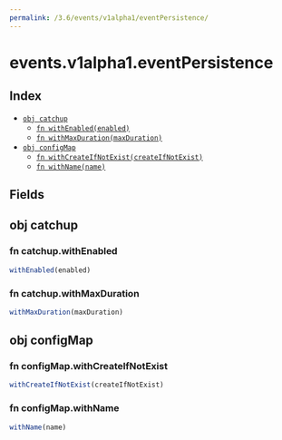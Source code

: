 ```yaml
---
permalink: /3.6/events/v1alpha1/eventPersistence/
---
```


# events.v1alpha1.eventPersistence



## Index

* [`obj catchup`](#obj-catchup)
  * [`fn withEnabled(enabled)`](#fn-catchupwithenabled)
  * [`fn withMaxDuration(maxDuration)`](#fn-catchupwithmaxduration)
* [`obj configMap`](#obj-configmap)
  * [`fn withCreateIfNotExist(createIfNotExist)`](#fn-configmapwithcreateifnotexist)
  * [`fn withName(name)`](#fn-configmapwithname)

## Fields

## obj catchup



### fn catchup.withEnabled

```ts
withEnabled(enabled)
```



### fn catchup.withMaxDuration

```ts
withMaxDuration(maxDuration)
```



## obj configMap



### fn configMap.withCreateIfNotExist

```ts
withCreateIfNotExist(createIfNotExist)
```



### fn configMap.withName

```ts
withName(name)
```

